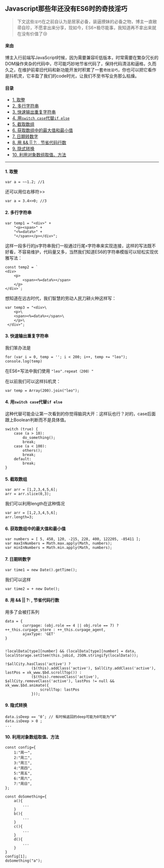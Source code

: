 ## Javascript那些年还没有ES6时的奇技淫巧

> 下文这些`淫巧`在之前自认为是居家必备，装逼撩妹的必备之物，博主一直敝帚自珍，不愿拿出来分享，现如今，ES6+极尽能事，我知道再不拿出来就在没有价值了😢  

#### 来由

博主入行前端写JavaScript时候，因为需要兼容IE低版本，时常需要在繁杂冗长的DOM操作夹杂的代码中，尽可能巧妙地节省代码了，保持代码清洁和逼格，久而久之，在维护前辈旧代码和新功能开发时积累了一套`奇技淫巧`，你也可以把它看作是抖机灵，它丰盈了我们的code时光，让我们不至书写业务那么枯燥。  

#### 目录

- [1. 取整](#取整)
- [2. 多行字符串](#多行字符串)
- [3. 快速输出重复字符串](#快速输出重复字符串)
- [4. 用`switch case`代替`if else`](#用switchcase代替ifelse)
- [5. 截取数组](#截取数组)
- [6. 获取数组中的最大值和最小值](#获取数组中的最大值和最小值)
- [7. 日期转数字](#日期转数字)
- [8. 用 && || ?: , 节省代码行数](#用&&||?:,节省代码行数)
- [9. 隐式转换](#隐式转换)
- [10. 利用对象数组取值、方法](#利用对象数组取值、方法)


---

#### 1. 取整

```
var a = ~~1.2; //1
```
还可以用位右移符>>

```
var a = 3.4>>0; //3 
```

#### 2. 多行字符串

```
var temp1 = "<div>" +
    "<p><span>" +
    "<%=data%>" +
    "</span></p></div>";
```

这样一段多行的js字符串我们一般通过行尾`+`字符串来实现连接，这样的写法既不好看，不容易维护，代码量又多，当然我们知道ES6的字符串模版可以轻松实现优雅写法：

```
const temp2 = `
<div>
    <p>
        <span><%=data%></span>
    </p>
</div>`;
```

想知道在远古时代，我们智慧的劳动人民刀耕火种这样写：

```
var temp3 = "<div>\
    <p>\
    <span><%=data%></span>\
    </p>\
 </div>";
```

#### 3. 快速输出重复字符串

我们笨办法是

```
for (var i = 0, temp = ''; i < 200; i++, temp += "leo");
console.log(temp)
```

在ES6+写法中我们使用 `"leo".repeat（200）"`

在以前我们可以这样抖机灵：

```
var temp = Array(200).join("leo");
```

#### 4. 用`switch case`代替`if else`

这种代替可能会让第一次看到的你觉得脑洞大开：这样玩也行？对的，case后面跟上Boolean判断而不是具体值。

```
switch (true) {
    case (a > 10):
        do_something();
        break;
    case (a < 100):
        others();
        break;
    default:
        break;
}
```

#### 5. 截取数组

```
var arr = [1,2,3,4,5,6];
arr = arr.slice(0,3);
```
我们可以利用length在这种情况
```
var arr = [1,2,3,4,5,6];
arr.length=3;
```

#### 6. 获取数组中的最大值和最小值

```
var numbers = [ 5, 458, 120, -215, 228, 400, 122205, -85411 ];
var maxInNumbers = Math.max.apply(Math, numbers);
var minInNumbers = Math.min.apply(Math, numbers);
```

#### 7. 日期转数字

```
var time1 = new Date().getTime();
```

我们可以这样

```
var time2 = + new Date();
```

#### 8. 用 && || ?: , 节省代码行数

用多了会被打系列

```
data = {
        currpage: (obj.role == 4 || obj.role == 7) ? ++_this.curpage_store : ++_this.curpage_agent,
        ajaxType: 'GET'
}


!localData[type][number] && (localData[type][number] = data, localStorage.setItem(this.jobid, JSON.stringify(localData)));

!$allCity.hasClass('active') ?
			($(this).addClass('active'), $allCity.addClass('active'), lastPos = xk_www.$bd.scrollTop()) :
			($(this).removeClass('active'), $allCity.removeClass('active'), lastPos != null && xk_www.$bd.animate({
				scrollTop: lastPos
			}));
```

#### 9. 隐式转换

```
data.isDeep == ‘0’;	// 有时候返回的deep可能为0可能为“0”
data.isDeep > 0 ;
...

```


#### 10. 利用对象数组取值、方法

```
const config={
    1:"周一",
    2:"周二",
    3:"周三",
    4:"周四",
    5:"周五",
    6:"周六",
    7:"周日",
};

const doSomething={
    a(){
        ...
    }
    b(){
        ...
    }
    c(){
        ...
    }
    d(){
        ...
    }
}
config[1];
doSomething("a");
```